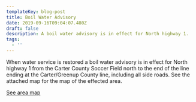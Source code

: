 ```yaml
---
templateKey: blog-post
title: Boil Water Advisory
date: 2019-09-16T09:04:07.480Z
draft: false
description: A boil water advisory is in effect for North highway 1.
tags:
  - ''
---
```

When water service is restored a boil water advisory is in effect for North highway 1 from the Carter County Soccer Field north to the end of the line ending at the Carter/Greenup County line, including all side roads.  See the attached map for the map of the effected area.

[See area map](<	/?layer=Advisory&feature=0>)
